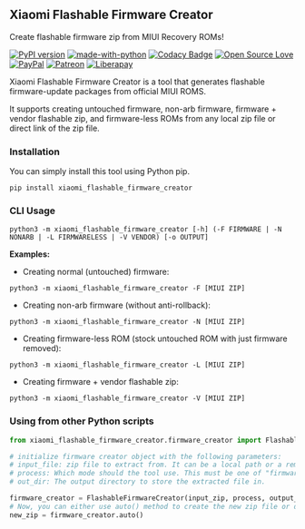 ## Xiaomi Flashable Firmware Creator

Create flashable firmware zip from MIUI Recovery ROMs!

[![PyPI version](https://badge.fury.io/py/xiaomi-flashable-firmware-creator.svg)](https://pypi.org/project/xiaomi-flashable-firmware-creator/)
[![made-with-python](https://img.shields.io/badge/Made%20with-Python%203-3776AB?style=flat\&labelColor=3776AB\&logo=python\&logoColor=white\&link=https://www.python.org/)](https://www.python.org/)
[![Codacy Badge](https://app.codacy.com/project/badge/Grade/9c1f6cee01b74ef8a2fd0f0c787596a8)](https://www.codacy.com/gh/XiaomiFirmwareUpdater/xiaomi-flashable-firmware-creator/dashboard?utm_source=github.com\&utm_medium=referral\&utm_content=XiaomiFirmwareUpdater/xiaomi-flashable-firmware-creator\&utm_campaign=Badge_Grade)
[![Open Source Love](https://badges.frapsoft.com/os/v3/open-source.svg?v=103)](#) <br />
[![PayPal](https://img.shields.io/badge/PayPal-Donate-00457C?style=flat\&labelColor=00457C\&logo=PayPal\&logoColor=white\&link=https://www.paypal.me/yshalsager)](https://www.paypal.me/yshalsager)
[![Patreon](https://img.shields.io/badge/Patreon-Support-F96854?style=flat\&labelColor=F96854\&logo=Patreon\&logoColor=white\&link=https://www.paypal.me/yshalsager)](https://www.paypal.me/yshalsager)
[![Liberapay](https://img.shields.io/badge/Liberapay-Support-F6C915?style=flat\&labelColor=F6C915\&logo=Liberapay\&logoColor=white\&link=https://liberapay.com/yshalsager)](https://liberapay.com/yshalsager)

Xiaomi Flashable Firmware Creator is a tool that generates flashable firmware-update packages from official MIUI ROMS.

It supports creating untouched firmware, non-arb firmware, firmware + vendor flashable zip, and firmware-less ROMs from any local zip file or direct link of the zip file.

### Installation

You can simply install this tool using Python pip.

```shell script
pip install xiaomi_flashable_firmware_creator
```

### CLI Usage

```shell script
python3 -m xiaomi_flashable_firmware_creator [-h] (-F FIRMWARE | -N NONARB | -L FIRMWARELESS | -V VENDOR) [-o OUTPUT]
```

**Examples:**

*   Creating normal (untouched) firmware:

```shell script
python3 -m xiaomi_flashable_firmware_creator -F [MIUI ZIP]
```

*   Creating non-arb firmware (without anti-rollback):

```shell script
python3 -m xiaomi_flashable_firmware_creator -N [MIUI ZIP]
```

*   Creating firmware-less ROM (stock untouched ROM with just firmware removed):

```shell script
python3 -m xiaomi_flashable_firmware_creator -L [MIUI ZIP]
```

*   Creating firmware + vendor flashable zip:

```shell script
python3 -m xiaomi_flashable_firmware_creator -V [MIUI ZIP]
```

### Using from other Python scripts

```python
from xiaomi_flashable_firmware_creator.firmware_creator import FlashableFirmwareCreator

# initialize firmware creator object with the following parameters:
# input_file: zip file to extract from. It can be a local path or a remote direct url.
# process: Which mode should the tool use. This must be one of "firmware", "nonarb", "firmwareless" or "vendor".
# out_dir: The output directory to store the extracted file in.

firmware_creator = FlashableFirmwareCreator(input_zip, process, output_dir)
# Now, you can either use auto() method to create the new zip file or do stuff at your own using firmware_creator public methods.
new_zip = firmware_creator.auto()
```
